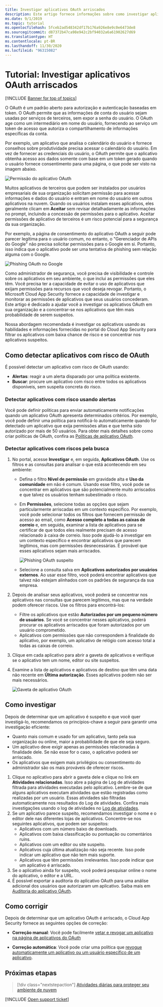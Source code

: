 ```yaml
---
title: Investigar aplicativos OAuth arriscados
description: Este artigo fornece informações sobre como investigar aplicativos OAuth arriscados no Cloud App Security.
ms.date: 9/1/2019
ms.topic: tutorial
ms.openlocfilehash: 5fceb2ad548342df17b176a926e8e9c0e6473de8
ms.sourcegitcommit: d87372b47ca98e942c2bf94032a6a61902627d69
ms.translationtype: HT
ms.contentlocale: pt-BR
ms.lasthandoff: 11/30/2020
ms.locfileid: "96315082"
---
```

# <a name="tutorial-investigate-risky-oauth-apps"></a>Tutorial: Investigar aplicativos OAuth arriscados

[!INCLUDE [Banner for top of topics](includes/banner.md)]

O OAuth é um padrão aberto para autorização e autenticação baseadas em token. O OAuth permite que as informações de conta do usuário sejam usadas por serviços de terceiros, sem expor a senha do usuário. O OAuth age como um intermediário em nome do usuário, fornecendo ao serviço um token de acesso que autoriza o compartilhamento de informações específicas da conta.

Por exemplo, um aplicativo que analisa o calendário do usuário e fornece conselhos sobre produtividade precisa acessar o calendário do usuário. Em vez de fornecer as credenciais do usuário, o OAuth permite que o aplicativo obtenha acesso aos dados somente com base em um token gerado quando o usuário fornece consentimento para uma página, o que pode ser visto na imagem abaixo.

![Permissão do aplicativo OAuth](media/oauth-permission.png)

Muitos aplicativos de terceiros que podem ser instalados por usuários empresariais de sua organização solicitam permissão para acessar informações e dados do usuário e entram em nome do usuário em outros aplicativos na nuvem. Quando os usuários instalam esses aplicativos, eles geralmente clicam em **Aceitar** sem revisar detalhadamente as informações no prompt, incluindo a concessão de permissões para o aplicativo. Aceitar permissões de aplicativo de terceiros é um risco potencial para a segurança da sua organização.

Por exemplo, a página de consentimento do aplicativo OAuth a seguir pode parecer legítima para o usuário comum, no entanto, o "Gerenciador de APIs do Google" não precisa solicitar permissões para o Google em si. Portanto, isso indica que o aplicativo pode ser uma tentativa de phishing sem relação alguma com o Google.

![Phishing OAuth no Google](media/oauth-phishing.png)

Como administrador de segurança, você precisa de visibilidade e controle sobre os aplicativos em seu ambiente, o que inclui as permissões que eles têm. Você precisa ter a capacidade de evitar o uso de aplicativos que exijam permissões para recursos que você deseja revogar. Portanto, o Microsoft Cloud App Security fornece a capacidade de investigar e monitorar as permissões de aplicativos que seus usuários concederam. Este artigo é dedicado a ajudar você a investigar os aplicativos OAuth em sua organização e a concentrar-se nos aplicativos que têm mais probabilidade de serem suspeitos.

Nossa abordagem recomendada é investigar os aplicativos usando as habilidades e informações fornecidas no portal do Cloud App Security para filtrar os aplicativos com baixa chance de risco e se concentrar nos aplicativos suspeitos.

## <a name="how-to-detect-risky-oauth-apps"></a>Como detectar aplicativos com risco de OAuth

É possível detectar um aplicativo com risco de OAuth usando:

- **Alertas**: reagir a um alerta disparado por uma política existente.
- **Buscar**: procure um aplicativo com risco entre todos os aplicativos disponíveis, sem suspeita concreta do risco.

### <a name="detect-risky-apps-using-alerts"></a>Detectar aplicativos com risco usando alertas

Você pode definir políticas para enviar automaticamente notificações quando um aplicativo OAuth apresenta determinados critérios. Por exemplo, você pode definir uma política para notificá-lo automaticamente quando for detectado um aplicativo que exija permissões altas e que tenha sido autorizado por mais de 50 usuários. Para obter mais detalhes sobre como criar políticas de OAuth, confira as [Políticas de aplicativo OAuth](app-permission-policy.md).

### <a name="detect-risky-apps-by-hunting"></a>Detectar aplicativos com riscos pela busca

1. No portal, acesse **Investigar** e, em seguida, **Aplicativos OAuth**. Use os filtros e as consultas para analisar o que está acontecendo em seu ambiente:

    - Defina o filtro **Nível de permissão** em gravidade alta e **Uso da comunidade** em não é comum. Usando esse filtro, você pode se concentrar em aplicativos que são potencialmente muito arriscados e que talvez os usuários tenham subestimado o risco.
    - Em **Permissões**, selecione todas as opções que sejam particularmente arriscadas em um contexto específico. Por exemplo, você pode selecionar todos os filtros que fornecem permissão de acesso ao email, como **Acesso completo a todas as caixas de correio** e, em seguida, examinar a lista de aplicativos para se certificar de que todos eles realmente precisam de acesso relacionado à caixa de correio. Isso pode ajudá-lo a investigar em um contexto específico e encontrar aplicativos que parecem legítimos, mas com permissões desnecessárias. É provável que esses aplicativos sejam mais arriscados.

        ![Phishing OAuth suspeito](media/oauth-filters.png)

    - Selecione a consulta salva em **Aplicativos autorizados por usuários externos**. Ao usar esse filtro, você poderá encontrar aplicativos que talvez não estejam alinhados com os padrões de segurança da sua empresa.
1. Depois de analisar seus aplicativos, você poderá se concentrar nos aplicativos nas consultas que parecem legítimos, mas que na verdade podem oferecer riscos. Use os filtros para encontrá-los:
    - Filtre os aplicativos que estão **Autorizados por um pequeno número de usuários**. Se você se concentrar nesses aplicativos, poderá procurar os aplicativos arriscados que foram autorizados por um usuário comprometido.
    - Aplicativos com permissões que não correspondem à finalidade do aplicativo, por exemplo, um aplicativo de relógio com acesso total a todas as caixas de correio.
1. Clique em cada aplicativo para abrir a gaveta de aplicativos e verifique se o aplicativo tem um nome, editor ou site suspeitos.
1. Examine a lista de aplicativos e aplicativos de destino que têm uma data não recente em **Última autorização**. Esses aplicativos podem não ser mais necessários.

    ![Gaveta de aplicativo OAuth](media/oauth-drawer.png)

## <a name="how-to-investigate"></a>Como investigar

Depois de determinar que um aplicativo é suspeito e que você quer investigá-lo, recomendamos os princípios-chave a seguir para garantir uma investigação eficiente:

- Quanto mais comum e usado for um aplicativo, tanto pela sua organização ou online, maior a probabilidade de que ele seja seguro.
- Um aplicativo deve exigir apenas as permissões relacionadas à finalidade dele. Se não esse for o caso, o aplicativo poderá ser arriscado.
- Os aplicativos que exigem mais privilégios ou consentimento do administrador são os mais prováveis de oferecer riscos.

1. Clique no aplicativo para abrir a gaveta dele e clique no link em **Atividades relacionadas**. Isso abre a página de Log de atividades filtrada para atividades executadas pelo aplicativo. Lembre-se de que alguns aplicativos executam atividades que estão registradas como realizadas por um usuário. Essas atividades são filtradas automaticamente nos resultados do Log de atividades. Confira mais investigações usando o log de atividades no [Log de atividades](activity-filters.md).
1. Se um aplicativo parece suspeito, recomendamos investigar o nome e o editor dele nas diferentes lojas de aplicativos. Concentre-se nos seguintes aplicativos, que podem ser suspeitos:
    - Aplicativos com um número baixo de downloads.
    - Aplicativos com baixa classificação ou pontuação ou comentários ruins.
    - Aplicativos com um editor ou site suspeito.
    - Aplicativos cuja última atualização não seja recente. Isso pode indicar um aplicativo que não tem mais suporte.
    - Aplicativos que têm permissões irrelevantes. Isso pode indicar que um aplicativo é arriscado.
1. Se o aplicativo ainda for suspeito, você poderá pesquisar online o nome do aplicativo, o editor e a URL.
1. É possível exportar a auditoria do aplicativo OAuth para uma análise adicional dos usuários que autorizaram um aplicativo. Saiba mais em [Auditoria do aplicativo OAuth](manage-app-permissions.md#oauth-app-auditing).

## <a name="how-to-remediate"></a>Como corrigir

Depois de determinar que um aplicativo OAuth é arriscado, o Cloud App Security fornece as seguintes opções de correção:

- **Correção manual**: Você pode facilmente [vetar e revogar um aplicativo na página de aplicativos do OAuth](manage-app-permissions.md#ban-or-approve-an-app)

- **Correção automática**: Você pode criar uma política que [revogue automaticamente um aplicativo ou um usuário específico de um aplicativo](app-permission-policy.md).

## <a name="next-steps"></a>Próximas etapas

> [!div class="nextstepaction"]
> [Atividades diárias para proteger seu ambiente de nuvem](daily-activities-to-protect-your-cloud-environment.md)

[!INCLUDE [Open support ticket](includes/support.md)]
